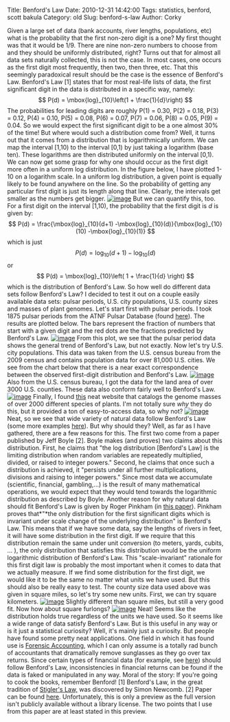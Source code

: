 Title: Benford's Law
Date: 2010-12-31 14:42:00
Tags: statistics, benford, scott bakula
Category: old
Slug: benford-s-law
Author: Corky


Given a large set of data (bank accounts, river lengths, populations,
etc) what is the probability that the first non-zero digit is a one? My
first thought was that it would be 1/9. There are nine non-zero numbers
to choose from and they should be uniformly distributed, right? Turns
out that for almost all data sets naturally collected, this is not the
case. In most cases, one occurs as the first digit most frequently, then
two, then three, etc. That this seemingly paradoxical result should be
the case is the essence of Benford's Law. Benford's Law [1] states that
for most real-life lists of data, the first significant digit in the
data is distributed in a specific way, namely: $$ P(d) =
\mbox{log}_{10}\left(1 + \frac{1}{d}\right) $$ The probabilities
for leading digits are roughly P(1) = 0.30, P(2) = 0.18, P(3) = 0.12,
P(4) = 0.10, P(5) = 0.08, P(6) = 0.07, P(7) = 0.06, P(8) = 0.05, P(9) =
0.04. So we would expect the first significant digit to be a one almost
30% of the time! But where would such a distribution come from? Well, it
turns out that it comes from a distribution that is logarithmically
uniform. We can map the interval [1,10) to the interval [0,1) by just
taking a logarithm (base ten). These logarithms are then distributed
uniformly on the interval [0,1). We can now get some grasp for why one
should occur as the first digit more often in a uniform log
distribution. In the figure below, I have plotted 1-10 on a logarithm
scale. In a uniform log distribution, a given point is equally likely to
be found anywhere on the line. So the probability of getting any
particular first digit is just its length along that line. Clearly, the
intervals get smaller as the numbers get bigger.
[![image](http://2.bp.blogspot.com/_fa6AZDCsHnY/TR4s91iaKKI/AAAAAAAAAIU/uxYE4eqknCY/s400/logscale.png)](http://2.bp.blogspot.com/_fa6AZDCsHnY/TR4s91iaKKI/AAAAAAAAAIU/uxYE4eqknCY/s1600/logscale.png)
But we can quantify this, too. For a first digit on the interval [1,10),
the probability that the first digit is *d* is given by:
$$ P(d) = \frac{\mbox{log}_{10}(d+1)
-\mbox{log}_{10}(d)}{\mbox{log}_{10}(10) -\mbox{log}_{10}(1)} $$
which is just $$ P(d) =\mbox{log}_{10}(d+1) -\mbox{log}_{10}(d) $$
or $$ P(d) = \mbox{log}_{10}\left( 1 + \frac{1}{d} \right) $$ which
is the distribution of Benford's Law. So how well do different data sets
follow Benford's Law? I decided to test it out on a couple easily
available data sets: pulsar periods, U.S. city populations, U.S. county
sizes and masses of plant genomes. Let's start first with pulsar
periods. I took 1875 pulsar periods from the ATNF Pulsar Database (found
[here](http://www.atnf.csiro.au/research/pulsar/psrcat/)). The results
are plotted below. The bars represent the fraction of numbers that start
with a given digit and the red dots are the fractions predicted by
Benford's Law.
[![image](http://4.bp.blogspot.com/_fa6AZDCsHnY/TRpObM6LxrI/AAAAAAAAAH8/tz9WQ98H258/s400/benford_pulsar.png)](http://4.bp.blogspot.com/_fa6AZDCsHnY/TRpObM6LxrI/AAAAAAAAAH8/tz9WQ98H258/s1600/benford_pulsar.png)
From this plot, we see that the pulsar period data shows the general
trend of Benford's Law, but not exactly. Now let's try U.S. city
populations. This data was taken from the U.S. census bureau from the
2009 census and contains population data for over 81,000 U.S. cities. We
see from the chart below that there is a near exact correspondence
between the observed first-digit distribution and Benford's Law.
[![image](http://3.bp.blogspot.com/_fa6AZDCsHnY/TRpQhzrSFmI/AAAAAAAAAIA/ZP3YTbWiiM4/s400/benford_uscities09.png)](http://3.bp.blogspot.com/_fa6AZDCsHnY/TRpQhzrSFmI/AAAAAAAAAIA/ZP3YTbWiiM4/s1600/benford_uscities09.png)
Also from the U.S. census bureau, I got the data for the land area of
over 3000 U.S. counties. These data also conform fairly well to
Benford's Law.
[![image](http://2.bp.blogspot.com/_fa6AZDCsHnY/TRpSE9pHC1I/AAAAAAAAAII/dqG382dqoCw/s400/benford_land.png)](http://2.bp.blogspot.com/_fa6AZDCsHnY/TRpSE9pHC1I/AAAAAAAAAII/dqG382dqoCw/s1600/benford_land.png)
Finally, I found
[this](http://data.kew.org/cvalues/CvalServlet?querytype=1) neat website
that catalogs the genome masses of over 2000 different species of
plants. I'm not totally sure *why* they do this, but it provided a ton
of easy-to-access data, so why not?
[![image](http://1.bp.blogspot.com/_fa6AZDCsHnY/TRpR82I2X1I/AAAAAAAAAIE/XdFQozbC7eY/s400/benford_plant.png)](http://1.bp.blogspot.com/_fa6AZDCsHnY/TRpR82I2X1I/AAAAAAAAAIE/XdFQozbC7eY/s1600/benford_plant.png)
Neat, so we see that wide variety of natural data follow Benford's Law
(some more examples
[here](http://mathworld.wolfram.com/BenfordsLaw.html)). But why should
they? Well, as far as I have gathered, there are a few reasons for this.
The first two come from a paper published by Jeff Boyle [2]. Boyle makes
(and proves) two claims about this distribution. First, he claims that
"the log distribution [Benford's Law] is the limiting distribution when
random variables are repeatedly multiplied, divided, or raised to
integer powers." Second, he claims that once such a distribution is
achieved, it "persists under all further multiplications, divisions and
raising to integer powers." Since most data we accumulate (scientific,
financial, gambling,...) is the result of many mathematical operations,
we would expect that they would tend towards the logarithmic
distribution as described by Boyle. Another reason for why natural data
should fit Benford's Law is given by Roger Pinkham (in [this
paper](http://www.williams.edu/go/math/sjmiller/public_html/BrownClasses/197/benford/Pinkham_FirstDigit.pdf)).
Pinkham proves that*"*the only distribution for the first significant
digits which is invariant under scale change of the underlying
distribution" is Benford's Law. This means that if we have some data,
say the lengths of rivers in feet, it will have some distribution in the
first digit. If we require that this distribution remain the same under
unit conversion (to meters, yards, cubits, ... ), the only distribution
that satisfies this distribution would be the uniform logarithmic
distribution of Benford's Law. This "scale-invariant" rationale for this
first digit law is probably the most important when it comes to data
that we actually measure. If we find some distribution for the first
digit, we would like it to be the same no matter what units we have
used. But this should also be really easy to test. The county size data
used above was given in square miles, so let's try some new units.
First, we can try square kilometers.
[![image](http://3.bp.blogspot.com/_fa6AZDCsHnY/TR09Vq1jCAI/AAAAAAAAAIM/1Yz5gp0-7CY/s400/benford_landkm.png)](http://3.bp.blogspot.com/_fa6AZDCsHnY/TR09Vq1jCAI/AAAAAAAAAIM/1Yz5gp0-7CY/s1600/benford_landkm.png)
Slightly different than square miles, but still a very good fit. Now how
about square furlongs?
[![image](http://3.bp.blogspot.com/_fa6AZDCsHnY/TR093IwIt8I/AAAAAAAAAIQ/ern61I_MJQ0/s400/benford_landfurlong.png)](http://3.bp.blogspot.com/_fa6AZDCsHnY/TR093IwIt8I/AAAAAAAAAIQ/ern61I_MJQ0/s1600/benford_landfurlong.png)
Neat! Seems like the distribution holds true regardless of the units we
have used. So it seems like a wide range of data satisfy Benford's Law.
But is this useful in any way or is it just a statistical curiosity?
Well, it's mainly just a curiosity. But people have found some pretty
neat applications. One field in which it has found use is [Forensic
Accounting](http://en.wikipedia.org/wiki/Forensic_accounting), which I
can only assume is a totally rad bunch of accountants that dramatically
remove sunglasses as they go over tax returns. Since certain types of
financial data (for example, see
[here](http://www.uic.edu/classes/actg/actg593/Readings/Auditing/The-Effective-Use-Of-Benford's-Law-To-Assist-In-Detecting-Fraud-In-Accounting-Data.pdf))
should follow Benford's Law, inconsistencies in financial returns can be
found if the data is faked or manipulated in any way. Moral of the
story: If you're going to cook the books, remember Benford! [1]
Benford's Law, in the great tradition of [Stigler's
Law,](http://en.wikipedia.org/wiki/Stigler's_law_of_eponymy) was
discovered by Simon Newcomb. [2] Paper can be found
[here](http://www.jstor.org/pss/2975136). Unfortunately, this is only a
preview as the full version isn't publicly available without a library
license. The two points that I use from this paper are at least stated
in this preview.
